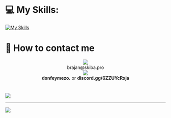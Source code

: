 
# 💻 My Skills:
[![My Skills](https://skillicons.dev/icons?i=html,css,js,ts,jquery,php,lua,py,mysql,sqlite,figma)](https://skillicons.dev)

# 📩 How to contact me
<p align="center">
  <a>
     <img src="https://skillicons.dev/icons?i=gmail" /> <br>
    brajan@skiba.pro <br>
     <img src="https://skillicons.dev/icons?i=discord" /> <br>
    <b>donfeymezo.</b> or <b>discord.gg/6ZZUYcRxja</b>
  </a>
</p>

#   
![](https://quotes-github-readme.vercel.app/api?type=horizontal&theme=tokyonight)

---
[![](https://visitcount.itsvg.in/api?id=feymez&icon=0&color=1)](https://visitcount.itsvg.in)

<!-- Proudly created with GPRM ( https://gprm.itsvg.in ) -->
